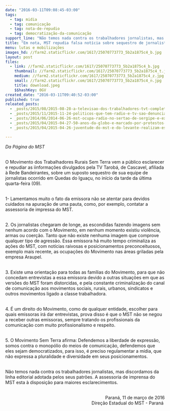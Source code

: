 ```yaml
---
date: "2016-03-11T09:08:45-03:00"
tags:
  - tag: midia
  - tag: comunicação
  - tag: nota-de-repudio
  - tag: democratização-da-comunicação
support_line: "Não temos nada contra os trabalhadores jornalistas, mas discordamos da linha editorial adotada pelos seus patrões. "
title: "Em nota, MST repudia falsa notícia sobre sequestro de jornalistas da TV Tarobá"
menu: lutas e mobilizações
images_hd: //farm2.staticflickr.com/1617/25070773773_5b2a1875c4_b.jpg
layout: post
files:
  - link: //farm2.staticflickr.com/1617/25070773773_5b2a1875c4_b.jpg
    thumbnail: //farm2.staticflickr.com/1617/25070773773_5b2a1875c4_t.jpg
    medium: //farm2.staticflickr.com/1617/25070773773_5b2a1875c4_z.jpg
    small: //farm2.staticflickr.com/1617/25070773773_5b2a1875c4_n.jpg
    title: download.jpeg
    $$hashKey: 0GV
created_date: "2016-03-11T09:40:52-03:00"
published: true
releated_posts:
  - _posts/2015/08/2015-08-28-a-televisao-dos-trabalhadores-tvt-completa-cinco-anos-ampliando-programacao-e-alcance.md
  - _posts/2015/11/2015-11-24-politicos-que-tem-radio-e-tv-sao-denunciados-no-ministerio-publico.md
  - _posts/2014/06/2014-06-26-mst-ocupa-radio-no-sertao-de-sergipe-e-exige-democratizacao-da-comunicacao.md-e
  - _posts/2015/04/2015-04-27-50-anos-da-globo-e-marcado-por-protestos-em-todo-pais.md
  - _posts/2015/04/2015-04-26-juventude-do-mst-e-do-levante-realizam-escrachos-em-afiliadas-da-rbs-no-rs.md

---
```

<p><em>Da P&aacute;gina do MST&nbsp;</em></p>

<p><br />
O Movimento dos Trabalhadores Rurais Sem Terra vem a p&uacute;blico esclarecer e repudiar as iinforma&ccedil;&otilde;es&nbsp;divulgados pela TV Tarob&aacute;, de Cascavel, afiliada &agrave; Rede Bandeirantes, sobre um suposto sequestro de sua equipe de jornalistas ocorrido em Quedas do Igua&ccedil;u, no in&iacute;cio da tarde da &uacute;ltima quarta-feira (09).</p>

<p><br />
1- Lamentamos muito o fato da emissora n&atilde;o se atentar para devidos cuidados na apura&ccedil;&atilde;o de uma pauta, como, por exemplo, contatar a assessoria de impressa do MST.</p>

<p><br />
2. Os jornalistas chegaram de longe, as escondidas fazendo imagens sem nenhum acordo com o Movimento, em nenhum momento existiu viol&ecirc;ncia, armas ou coer&ccedil;&atilde;o. Tanto que n&atilde;o existe nenhuma imagem que comprove qualquer tipo de agress&atilde;o. Essa emissora h&aacute; muito tempo criminaliza as a&ccedil;&otilde;es do MST, com not&iacute;cias raivosas e posicionamentos preconceituosos, exemplo mais recente, as ocupa&ccedil;&otilde;es do Movimento nas &aacute;reas griladas pela empresa Araupel.</p>

<p><br />
3. Existe uma orienta&ccedil;&atilde;o para todas as fam&iacute;lias do Movimento, para que n&atilde;o concedam entrevistas a essa emissora devido a outras situa&ccedil;&otilde;es em que as vers&otilde;es do MST foram distorcidas, e pela constante criminaliza&ccedil;&atilde;o do canal de comunica&ccedil;&atilde;o aos movimentos sociais, rurais, urbanos, sindicatos e outros movimentos ligado a classe trabalhadora.</p>

<p><br />
4. &Eacute; um direito do Movimento, como de qualquer entidade, escolher para quais emissoras ir&aacute; dar entrevistas, prova disso &eacute; que o MST n&atilde;o se negou a receber outras emissoras, sempre tratando os profissionais da comunica&ccedil;&atilde;o com muito profissionalismo e respeito.</p>

<p><br />
5. O Movimento Sem Terra afirma: Defendemos a liberdade de express&atilde;o, somos contra o monop&oacute;lio do meios de comunica&ccedil;&atilde;o, defendemos que eles sejam democratizados, para isso, &eacute; preciso regulamentar a m&iacute;dia, que n&atilde;o expressa a pluralidade e diversidade em seus posicionamentos.</p>

<p><br />
N&atilde;o temos nada contra os trabalhadores jornalistas, mas discordamos da linha editorial adotada pelos seus patr&otilde;es. A assessoria de imprensa do MST esta &agrave; disposi&ccedil;&atilde;o para maiores esclarecimentos.</p>

<p style="text-align: right;"><br />
Paran&aacute;, 11 de mar&ccedil;o de 2016<br />
Dire&ccedil;&atilde;o Estadual do MST - Paran&aacute;&nbsp;</p>

